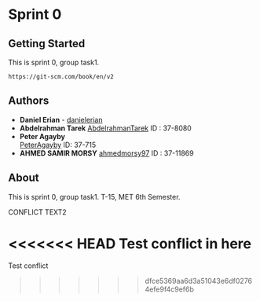 # Sprint 0

## Getting Started
This is sprint 0, group task1.
```
https://git-scm.com/book/en/v2
```

## Authors
* **Daniel Erian** - [danielerian](https://github.com/danielerian)
* **Abdelrahman Tarek** [AbdelrahmanTarek](https://github.com/AbdelrahmanTarek97) ID : 37-8080
* **Peter Agayby**  
[PeterAgayby](https://github.com/Agayby) ID: 37-715
* **AHMED SAMIR MORSY** [ahmedmorsy97](https://github.com/ahmedmorsy97) ID : 37-11869

## About
This is sprint 0, group task1.
T-15, MET 6th Semester.

CONFLICT TEXT2

<<<<<<< HEAD
Test conflict in here
=======
Test conflict
>>>>>>> dfce5369aa6d3a51043e6df02764efe9f4c9ef6b

